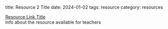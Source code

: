 title: Resource 2 Title
date: 2024-01-02
tags: resource
category: resources

[Resource Link Title](http://path/to/url.html)<br />Info about the resource available for teachers
